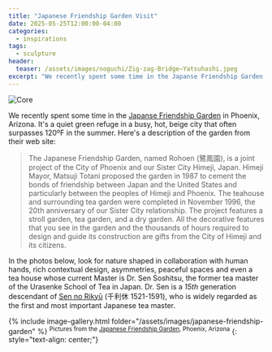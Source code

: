 ```yaml
---
title: "Japanese Friendship Garden Visit"
date: 2025-05-25T12:00:00-04:00
categories:
  - inspirations
tags:
  - sculpture
header:
  teaser: /assets/images/noguchi/Zig-zag-Bridge–Yatsuhashi.jpeg
excerpt: "We recently spent some time in the Japanse Friendship Garden in Phoenix, Arizona. It's a quiet green refuge in a busy, hot, beige city that often surpasses 120ºF in the summer. "
---
```

![Core](/assets/images/noguchi/Zig-zag-Bridge–Yatsuhashi.jpeg)

We recently spent some time in the [Japanse Friendship Garden](https://www.japanesefriendshipgarden.org) in Phoenix, Arizona. It's a quiet green refuge in a busy, hot, beige city that often surpasses 120ºF in the summer. Here's a description of the garden from their web site:

> The Japanese Friendship Garden, named Rohoen (鷺鳳園), is a joint project of the City of Phoenix and our Sister City Himeji, Japan. Himeji Mayor, Matsuji Totani proposed the garden in 1987 to cement the bonds of friendship between Japan and the United States and particularly between the peoples of Himeji and Phoenix. 
>The teahouse and surrounding tea garden were completed in November 1996, the 20th anniversary of our Sister City relationship. The project features a stroll garden, tea garden, and a dry garden. All the decorative features that you see in the garden and the thousands of hours required to design and guide its construction are gifts from the City of Himeji and its citizens.

In the photos below, look for nature shaped in collaboration with human hands, rich contextual design, asymmetries, peaceful spaces and even a tea house whose current Master is Dr. Sen Soshitsu, the former tea master of the Urasenke School of Tea in Japan. Dr. Sen is a _15th_ generation descendant of [Sen no Rikyū](https://en.wikipedia.org/wiki/Sen_no_Rikyū) (千利休 1521-1591), who is widely regarded as the first and most important Japanese tea master.

<!-- Uses https://jekyllcodex.org/without-plugin/image-gallery/ -->
{% include image-gallery.html folder="/assets/images/japanese-friendship-garden" %}
<sup>Pictures from the [Japanese Friendship Garden](https://www.japanesefriendshipgarden.org), Phoenix, Arizona</sup>
{: style="text-align: center;"}
